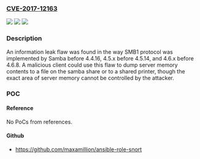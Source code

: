 ### [CVE-2017-12163](https://cve.mitre.org/cgi-bin/cvename.cgi?name=CVE-2017-12163)
![](https://img.shields.io/static/v1?label=Product&message=Samba&color=blue)
![](https://img.shields.io/static/v1?label=Version&message=n%2Fa&color=blue)
![](https://img.shields.io/static/v1?label=Vulnerability&message=CWE-200&color=brighgreen)

### Description

An information leak flaw was found in the way SMB1 protocol was implemented by Samba before 4.4.16, 4.5.x before 4.5.14, and 4.6.x before 4.6.8. A malicious client could use this flaw to dump server memory contents to a file on the samba share or to a shared printer, though the exact area of server memory cannot be controlled by the attacker.

### POC

#### Reference
No PoCs from references.

#### Github
- https://github.com/maxamillion/ansible-role-snort

